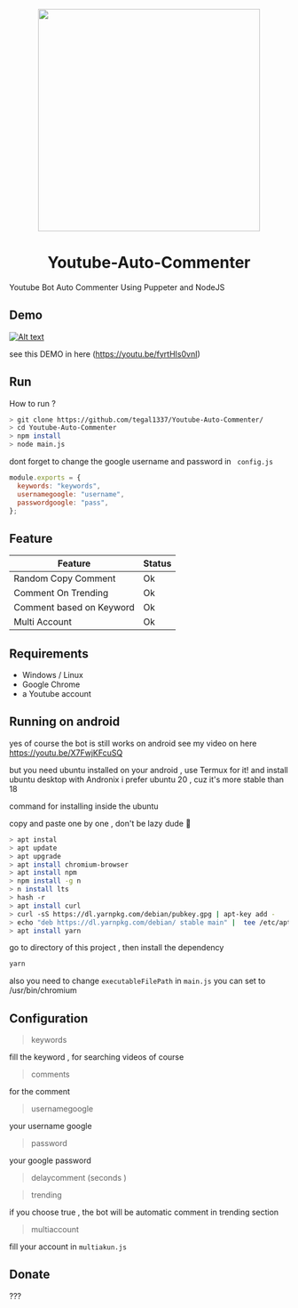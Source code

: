 

  <p align="center">
  <image src="https://hamptonlittleleague.files.wordpress.com/2022/03/youtube-logo.wine_.png" align="center"  width="400"/>
<h1 align="center"> Youtube-Auto-Commenter </h1>
Youtube Bot Auto Commenter Using Puppeter and NodeJS
    </p>



## Demo
[![Alt text](https://img.youtube.com/vi/fyrtHIs0vnI/hqdefault.jpg)](https://youtu.be/fyrtHIs0vnI)

see this DEMO in here  (https://youtu.be/fyrtHIs0vnI)

## Run
How to run ?

```bash
> git clone https://github.com/tegal1337/Youtube-Auto-Commenter/
> cd Youtube-Auto-Commenter
> npm install
> node main.js
```

dont forget to change the google username and password in ` config.js`

```javascript
module.exports = {
  keywords: "keywords",
  usernamegoogle: "username",
  passwordgoogle: "pass",
};

```
## Feature

 Feature  | Status |
| ------------- | ------------- |
| Random Copy Comment | Ok|
| Comment On Trending | Ok |
| Comment based on Keyword | Ok |
| Multi Account |  Ok|

## Requirements

 - Windows / Linux
 - Google Chrome
 - a Youtube account 

## Running on android 

yes of course the bot is still works on android
see my video on here 
https://youtu.be/X7FwjKFcuSQ

but you need ubuntu installed on your android , use Termux for it!
and install ubuntu desktop with Andronix 
i prefer ubuntu 20 , cuz it's more stable than 18 

command for installing inside the ubuntu 

copy and paste one by one , don't be lazy dude 🤨

```bash
> apt instal
> apt update
> apt upgrade 
> apt install chromium-browser
> apt install npm
> npm install -g n
> n install lts
> hash -r 
> apt install curl
> curl -sS https://dl.yarnpkg.com/debian/pubkey.gpg | apt-key add -
> echo "deb https://dl.yarnpkg.com/debian/ stable main" |  tee /etc/apt/sources.list.d/yarn.list
> apt install yarn 
```

go to directory of this project , then install the dependency

```bash
yarn
```


also you need to change `executableFilePath` in `main.js` 
you can set to /usr/bin/chromium

## Configuration 

> keywords 

fill the keyword , for searching videos of course

> comments

for the comment

> usernamegoogle 

your username google

> password

your google password

> delaycomment (seconds )

> trending

if you choose true , the bot will be automatic comment in trending section 

> multiaccount

fill your account in `multiakun.js`


## Donate

???





           

